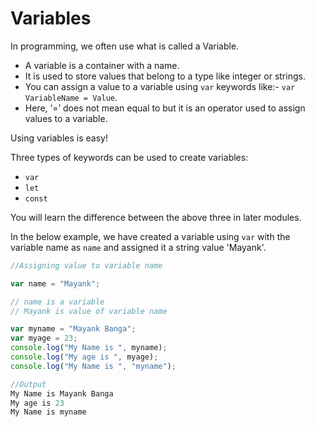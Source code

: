 # Variables

In programming, we often use what is called a Variable. 

- A variable is a container with a name. 
- It is used to store values that belong to a type like integer or strings.
- You can assign a value to a variable using `var` keywords like:- `var VariableName = Value`.
- Here, ‘=’ does not mean equal to but it is an operator used to assign values to a variable.

Using variables is easy!

Three types of keywords can be used to create variables:

- `var`
- `let`
- `const`

You will learn the difference between the above three in later modules. 

In the below example, we have created a variable using `var` with the variable name as `name` and assigned it a string value 'Mayank'.

```js
//Assigning value to variable name

var name = "Mayank";

// name is a variable
// Mayank is value of variable name
```

```js
var myname = "Mayank Banga";
var myage = 23;
console.log("My Name is ", myname);
console.log("My age is ", myage);
console.log("My Name is ", "myname");
```

```js
//Output
My Name is Mayank Banga
My age is 23
My Name is myname
```